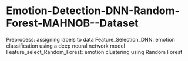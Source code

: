 # Emotion-Detection-DNN-Random-Forest-MAHNOB--Dataset
Preprocess: assigning labels to data 
Feature_Selection_DNN: emotion classification using a deep neural network model
Feature_select_Random_Forest: emotion clustering using Random Forest
